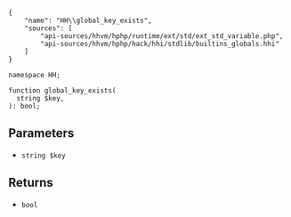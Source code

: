 ``` yamlmeta
{
    "name": "HH\\global_key_exists",
    "sources": [
        "api-sources/hhvm/hphp/runtime/ext/std/ext_std_variable.php",
        "api-sources/hhvm/hphp/hack/hhi/stdlib/builtins_globals.hhi"
    ]
}
```




``` Hack
namespace HH;

function global_key_exists(
  string $key,
): bool;
```




## Parameters




+ ` string $key `




## Returns




* ` bool `
<!-- HHAPIDOC -->
